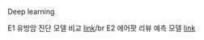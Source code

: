 Deep learning


E1 유방암 진단 모델 비교 [link](https://github.com/yoonsungil/exploration/blob/main/E1.cancer%20data%20analyze.ipynb)/br
E2 에어팟 리뷰 예측 모델 [link](https://github.com/yoonsungil/exploration/blob/main/E2.%EC%97%90%EC%96%B4%ED%8C%9F%EB%A6%AC%EB%B7%B0%EC%98%88%EC%B8%A1.ipynb)
